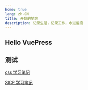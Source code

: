 ```yaml
---
home: true
lang: zh-CN
title: 开始的地方
description: 记录生活，记录工作，水过留痕
---
```


## Hello VuePress

## 测试

[css 学习笔记](./articles/css.md)

[SICP 学习笔记](./articles/SICP/SICP笔记.md)
